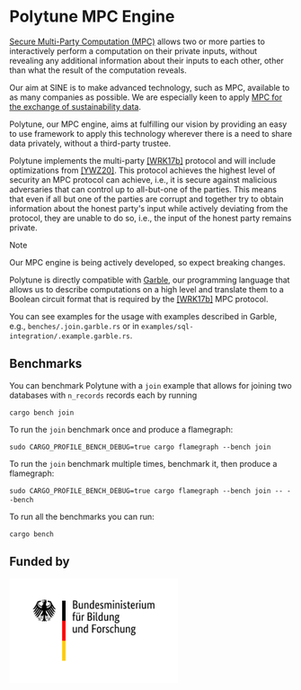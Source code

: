 # Polytune MPC Engine

[Secure Multi-Party Computation (MPC)](https://sine.foundation/library/002-smpc) allows two or more parties to interactively perform a computation on their private inputs, without revealing any additional information about their inputs to each other, other than what the result of the computation reveals.

Our aim at SINE is to make advanced technology, such as MPC, available to as many companies as possible. We are especially keen to apply  [MPC for the exchange of sustainability data](https://sine.foundation/library/sine-is-partnering-with-wbcsd-to-decarbonise-the-economy).

Polytune, our MPC engine, aims at fulfilling our vision by providing an easy to use framework to apply this technology wherever there is a need to share data privately, without a third-party trustee.

Polytune implements the multi-party [[WRK17b]](https://eprint.iacr.org/2017/189.pdf) protocol and will include optimizations from [[YWZ20]](https://eprint.iacr.org/2019/1104.pdf). This protocol achieves the highest level of security an MPC protocol can achieve, i.e., it is secure against malicious adversaries that can control up to all-but-one of the parties. This means that even if all but one of the parties are corrupt and together try to obtain information about the honest party's input while actively deviating from the protocol, they are unable to do so, i.e., the input of the honest party remains private.

> [!NOTE]
> Our MPC engine is being actively developed, so expect breaking changes.

Polytune is directly compatible with [Garble](https://github.com/sine-fdn/garble-lang), our programming language that allows us to describe computations on a high level and translate them to a Boolean circuit format that is required by the [[WRK17b]](https://eprint.iacr.org/2017/189.pdf) MPC protocol.

You can see examples for the usage with examples described in Garble, e.g., `benches/.join.garble.rs` or in `examples/sql-integration/.example.garble.rs`.

## Benchmarks


You can benchmark Polytune with a `join` example that allows for joining two databases with `n_records` records each by running

```
cargo bench join
```

To run the `join` benchmark once and produce a flamegraph:

```
sudo CARGO_PROFILE_BENCH_DEBUG=true cargo flamegraph --bench join
```

To run the `join` benchmark multiple times, benchmark it, then produce a flamegraph:

```
sudo CARGO_PROFILE_BENCH_DEBUG=true cargo flamegraph --bench join -- --bench
```


To run all the benchmarks you can run:

```
cargo bench
```

## Funded by

<img src="BMBF_Logo.svg" width=300>
